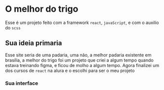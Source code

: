 # O melhor do trigo

Esse é um projeto feito com a framework `react`, `javaScript`, e com o auxilio do `scss`

## Sua ideia primaria

Esse site seria de uma padaria, uma não, a melhor padaria existente em brasília, a melhor do trigo foi um projeto que criei a algum tempo quando estava treinando figma, e ficou de molho a algum tempo.
Agora finalizei um dos cursos de `react` na alura e o escolhi para ser o meu projeto

### Sua interface

